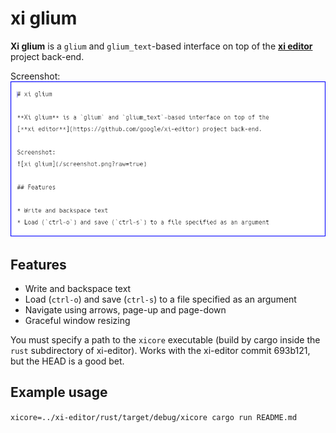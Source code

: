 # xi glium

**Xi glium** is a `glium` and `glium_text`-based interface on top of the
[**xi editor**](https://github.com/google/xi-editor) project back-end.

Screenshot:
![xi glium](/screenshot.png?raw=true)

## Features

* Write and backspace text
* Load (`ctrl-o`) and save (`ctrl-s`) to a file specified as an argument
* Navigate using arrows, page-up and page-down
* Graceful window resizing

You must specify a path to the `xicore` executable (build by cargo inside
the `rust` subdirectory of xi-editor). Works with the xi-editor commit 693b121,
but the HEAD is a good bet.

## Example usage

`xicore=../xi-editor/rust/target/debug/xicore cargo run README.md`

